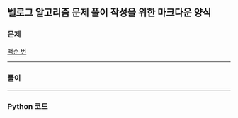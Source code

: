 ## 벨로그 알고리즘 문제 풀이 작성을 위한 마크다운 양식

>
### 문제
[백준 번 ](https://www.acmicpc.net/problem/)

***
### 풀이



***
### Python 코드

```python

```